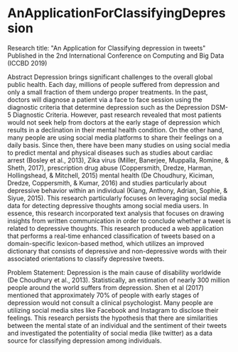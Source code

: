 # AnApplicationForClassifyingDepression
Research title: "An Application for Classifying depression in tweets" 
Published in the 2nd International Conference on Computing and Big Data (ICCBD 2019)

Abstract
Depression brings significant challenges to the overall global public health. Each day, millions of people suffered from depression and only a small fraction of them undergo proper treatments. In the past, doctors will diagnose a patient via a face to face session using the diagnostic criteria that determine depression such as the Depression DSM-5 Diagnostic Criteria. However, past research revealed that most patients would not seek help from doctors at the early stage of depression which results in a declination in their mental health condition. On the other hand, many people are using social media platforms to share their feelings on a daily basis. Since then, there have been many studies on using social media to predict mental and physical diseases such as studies about cardiac arrest (Bosley et al., 2013), Zika virus (Miller, Banerjee, Muppalla, Romine, &amp; Sheth, 2017), prescription drug abuse (Coppersmith, Dredze, Harman, Hollingshead, &amp; Mitchell, 2015) mental health (De Choudhury, Kiciman, Dredze, Coppersmith, &amp; Kumar, 2016) and studies particularly about depressive behavior within an individual (Kiang, Anthony, Adrian, Sophie, &amp; Siyue, 2015). This research particularly focuses on leveraging social media data for detecting depressive thoughts among social media users. In essence, this research incorporated text analysis that focuses on drawing insights from written communication in order to conclude whether a tweet is related to depressive thoughts. This research produced a web application that performs a real-time enhanced classification of tweets based on a domain-specific lexicon-based method, which utilizes an improved dictionary that consists of depressive and non-depressive words with their associated orientations to classify depressive tweets.   

Problem Statement:
Depression is the main cause of disability worldwide (De Choudhury et al., 2013). Statistically, an estimation of nearly 300 million people around the world suffers from depression. Shen et al (2017) mentioned that approximately 70% of people with early stages of depression would not consult a clinical psychologist. Many people are utilizing social media sites like Facebook and Instagram to disclose their feelings. This research persists the hypothesis that there are similarities between the mental state of an individual and the sentiment of their tweets and investigated the potentiality of social media (like twitter) as a data source for classifying depression among individuals.
